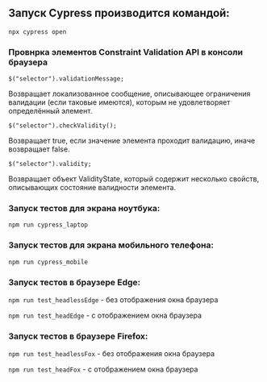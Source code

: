## Запуск Cypress производится командой:

`npx cypress open`

### Провнрка элементов  Constraint Validation API в консоли браузера



`$("selector").validationMessage;`

Возвращает локализованное сообщение, описывающее ограничения валидации (если таковые имеются), которым не удовлетворяет определённый элемент.



`$("selector").checkValidity();`

Возвращает true, если значение элемента проходит валидацию, иначе возвращает false.




`$("selector").validity;`

Возвращает объект ValidityState, который содержит несколько свойств, описывающих состояние валидности элемента.

### Запуск тестов для экрана ноутбука:

`npm run cypress_laptop`

### Запуск тестов для экрана мобильного телефона:

`npm run cypress_mobile`

### Запуск тестов в браузере Edge:

`npm run test_headlessEdge` - без отображения окна браузера

`npm run test_headEdge` - с отображением окна браузера

### Запуск тестов в браузере Firefox:

`npm run test_headlessFox` - без отображения окна браузера

`npm run test_headFox` - с отображением окна браузера

